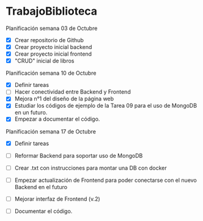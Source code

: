 # TrabajoBiblioteca

Planificación semana 03 de Octubre
- [x] Crear repositorio de Github
- [x] Crear proyecto inicial backend
- [x] Crear proyecto inicial frontend
- [x] "CRUD" inicial de libros

Planificación semana 10 de Octubre
- [x] Definir tareas 
- [ ] Hacer conectividad entre Backend y Frontend
- [x] Mejora n°1 del diseño de la página web
- [x] Estudiar los códigos de ejemplo de la Tarea 09 para el uso de MongoDB en un futuro.
- [x] Empezar a documentar el código.

Planificación semana 17 de Octubre
- [x] Definir tareas 
- [ ] Reformar Backend para soportar uso de MongoDB
- [ ] Crear .txt con instrucciones para montar una DB con docker
- [ ] Empezar actualización de Frontend para poder conectarse con el nuevo Backend en el futuro
- [ ] Mejorar interfaz de Frontend (v.2)
- [ ] Documentar el código.

